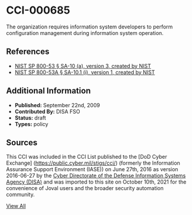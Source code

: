 # CCI-000685

The organization requires information system developers to perform configuration management during information system operation.

## References ##

* [NIST SP 800-53 § SA-10 (a), version 3, created by NIST](http://csrc.nist.gov/publications/PubsSPs.html)
* [NIST SP 800-53A § SA-10.1 (i), version 1, created by NIST](http://csrc.nist.gov/publications/PubsSPs.html)


## Additional Information ##

* **Published:** September 22nd, 2009
* **Contributed By:** DISA FSO
* **Status:** draft
* **Types:** policy

## Sources ##

This CCI was included in the CCI List published to the [DoD Cyber Exchange]
(https://public.cyber.mil/stigs/cci/) (formerly the Information Assurance Support Environment
(IASE)) on June 27th, 2016 as version 2016-06-27 by the [Cyber Directorate of the Defense 
Information Systems Agency (DISA)](https://public.cyber.mil/about-cyber/) and was imported to 
this site on October 10th, 2021 for the convenience of Joval users and the broader security automation community.

[View All](../README.md)
